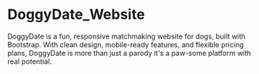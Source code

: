 # DoggyDate_Website
DoggyDate is a fun, responsive matchmaking website for dogs, built with Bootstrap.  With clean design, mobile-ready features, and flexible pricing plans, DoggyDate is more than just a parody  it's a paw-some platform with real potential.
